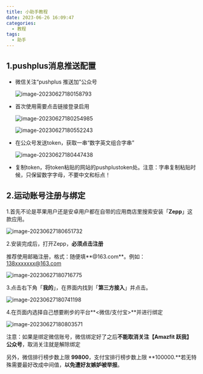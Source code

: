 ```yaml
---
title: 小助手教程
date: 2023-06-26 16:09:47
categories:
  - 教程
tags:
  - 助手
---
```


## 1.pushplus消息推送配置

- 微信关注“pushplus 推送加”公众号

  ![image-20230627180158793](https://www.file.kim-shift.cn/markdown/image-20230627180158793.png)

- 首次使用需要点击链接登录启用

  ![image-20230627180254985](https://www.file.kim-shift.cn/markdown/image-20230627180254985.png)

  ![image-20230627180552243](https://www.file.kim-shift.cn/markdown/image-20230627180552243.png)

- 在公众号发送token，获取一串“数字英文组合字串”

  ![image-20230627180447438](https://www.file.kim-shift.cn/markdown/image-20230627180447438.png)

- 复制token，将token粘贴的网站的pushplustoken处。注意：字串复制粘贴时候，只保留数字字母，不要中文和标点！

## 2.运动账号注册与绑定

1.首先不论是苹果用户还是安卓用户都在自带的应用商店里搜索安装「**Zepp**」这款应用。

![image-20230627180651732](https://www.file.kim-shift.cn/markdown/image-20230627180651732.png)

2.安装完成后，打开Zepp，**必须点击注册**

推荐使用邮箱注册，格式：随便填**@163.com**。例如：138xxxxxxx@163.com

![image-20230627180716775](https://www.file.kim-shift.cn/markdown/image-20230627180716775.png)

3.点击右下角「**我的**」，在界面内找到「**第三方接入**」并点击。

![image-20230627180741198](https://www.file.kim-shift.cn/markdown/image-20230627180741198.png)

4.在页面内选择自己想要刷步的平台**<微信/支付宝>**并进行绑定

![image-20230627180803571](https://www.file.kim-shift.cn/markdown/image-20230627180803571.png)

注意：如果是绑定微信账号，微信绑定好了之后**不能取消关注【Amazfit 跃我】公众号**，取消关注就是解除绑定

另外，微信排行榜步数上限 **99800**，支付宝排行榜步数上限 **100000.**若无特殊需要最好改成中间值，**以免遭好友嫉妒被举报**。


